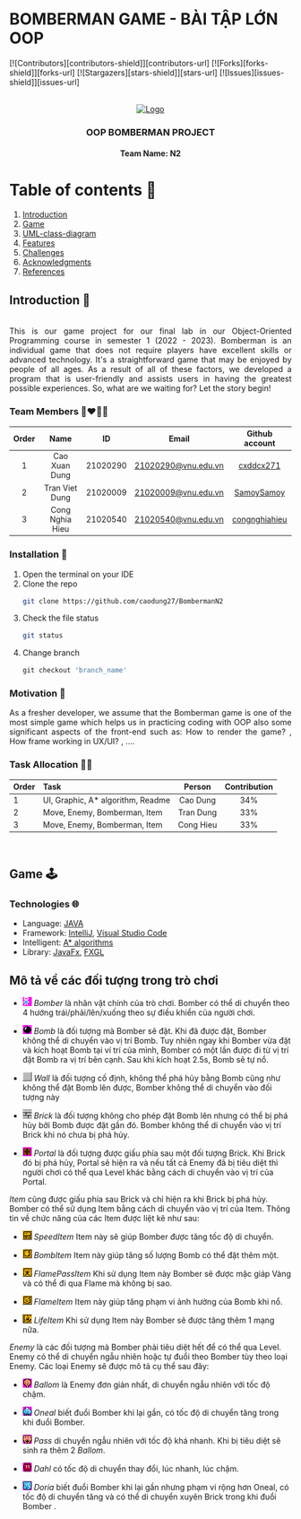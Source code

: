 # BOMBERMAN GAME - BÀI TẬP LỚN OOP 

</div>

[![Contributors][contributors-shield]][contributors-url]
[![Forks][forks-shield]][forks-url]
[![Stargazers][stars-shield]][stars-url]
[![Issues][issues-shield]][issues-url]

<!-- PROJECT LOGO -->
<br />
<div align="center">
  <a href="https://github.com/Nhathuy1305/OOP_BOMBERMAN_GAME.git">
    <img src="res/images/ttsalpha4.0@0.5x.png" alt="Logo" width="200" height="200">
  </a>

  <h3 align="center">OOP BOMBERMAN PROJECT</h3>
  <h4 align="center">Team Name: N2</h4>
</div>

<!-- TABLE OF CONTENTS -->
# Table of contents :round_pushpin:
1. [Introduction](#Introduction)
2. [Game](#Game)
3. [UML-class-diagram](#UML-class-diagram)
4. [Features](#Features)
5. [Challenges](#Challenges)
6. [Acknowledgments](#Acknowledgments)
7. [References](#References)
<!-- <details>
  <summary>Table of Contents</summary>
  <ol>
    <li>
      <a href="#Introduction">Introduction</a>
      <ul>
        <li><a href="#Team-members">Team Members</a></li>
	<li><a href="#installation">Installation</a></li>
	<li><a href="#motivation">Motivation</a></li>
	<li><a href="#task-allocation">Task Allocation</a></li>      
      </ul>
    </li>
    <li><a href="#technologies">Technologies</a></li>
    <li><a href="#uml-class-diagram">UML Class Diagram</a></li>
    <li><a href="#features">Features</a></li>
    <li><a href="#challenges">Challenges</a></li>
    <li><a href="#acknowledgments">Acknowledgments</a></li>
    <li><a href="#references">References</a></li>
  </ol>
</details> -->

<!-- ABOUT THE PROJECT -->

## Introduction <a name="Introduction"></a> :bricks:

<div align="center">
<img src="screenshots/Intro.gif" alt="">
</div>

<div style="text-align:justify">
This is our game project for our final lab in our Object-Oriented Programming course in semester 1 (2022 - 2023). Bomberman is an individual game that does not require players have excellent skills or advanced technology. It's a straightforward game that may be enjoyed by people of all ages. As a result of all of these factors, we developed a program that is user-friendly and assists users in having the greatest possible experiences. So, what are we waiting for? Let the story begin!
</div>

### Team Members :couplekiss_man_man:

| Order |         Name          |     ID      |            Email            |                       Github account                                                     |
| :---: | :-------------------: | :---------: | :-------------------------: | :---------------------------------------------------------: |
|   1   |     Cao Xuan Dung     | 21020290    |   21020290@vnu.edu.vn       |          [cxddcx271](https://github.com/cxddcx271)          | 
|   2   |     Tran Viet Dung    | 21020009    |   21020009@vnu.edu.vn       |          [SamoySamoy](https://github.com/SamoySamoy)        |
|   3   |     Cong Nghia Hieu   | 21020540    |   21020540@vnu.edu.vn       |          [congnghiahieu](https://github.com/congnghiahieu)  |      
### Installation :dart: 

1. Open the terminal on your IDE
2. Clone the repo
   ```sh
   git clone https://github.com/caodung27/BombermanN2
   ```
3. Check the file status
   ```sh
   git status
   ```
4. Change branch
   ```js
   git checkout 'branch_name'
   ```

### Motivation :mechanical_arm:

<div style="text-align:justify">
As a fresher developer, we assume that the Bomberman game is one of the most simple game which helps us in practicing coding with OOP also some significant aspects of the front-end such as: How to render the game? , How frame working in UX/UI? , ….
</div>

### Task Allocation :ok_man:

| Order | Task                                    |  Person   | Contribution |
| :---- | :-------------------------------------- | :-------: | :----------: |
| 1     | UI, Graphic, A* algorithm, Readme       |  Cao Dung |      34%     |
| 2     | Move, Enemy, Bomberman, Item            | Tran Dung |      33%     |
| 3     | Move, Enemy, Bomberman, Item            | Cong Hieu |      33%     |


<!-- Game -->
<br />

## Game <a name="Game"></a>:joystick:
### Technologies :globe_with_meridians:

- Language: [JAVA](https://www.java.com/en/)
- Framework: [IntelliJ](https://www.jetbrains.com/idea/), [Visual Studio Code](https://code.visualstudio.com)
- Intelligent: [A\* algorithms](https://www.geeksforgeeks.org/a-search-algorithm/)
- Library: [JavaFx](https://openjfx.io), [FXGL](https://github.com/AlmasB/FXGL)

## Mô tả về các đối tượng trong trò chơi

- ![](readme/player.png) *Bomber* là nhân vật chính của trò chơi. Bomber có thể di chuyển theo 4 hướng trái/phải/lên/xuống theo sự điều khiển của người chơi. 

- ![](readme/bomb.png) *Bomb* là đối tượng mà Bomber sẽ đặt. Khi đã được đặt, Bomber không thể di chuyển vào vị trí Bomb. Tuy nhiên ngay khi Bomber vừa đặt và kích hoạt Bomb tại ví trí của mình, Bomber có một lần được đi từ vị trí đặt Bomb ra vị trí bên cạnh. Sau khi kích hoạt 2.5s, Bomb sẽ tự nổ.

- ![](readme/wall.png) *Wall* là đối tượng cố định, không thể phá hủy bằng Bomb cũng như không thể đặt Bomb lên được, Bomber không thể di chuyển vào đối tượng này

- ![](readme/brick.png) *Brick* là đối tượng không cho phép đặt Bomb lên nhưng có thể bị phá hủy bởi Bomb được đặt gần đó. Bomber không thể di chuyển vào vị trí Brick khi nó chưa bị phá hủy.

- ![](readme/portal.png) *Portal* là đối tượng được giấu phía sau một đối tượng Brick. Khi Brick đó bị phá hủy, Portal sẽ hiện ra và nếu tất cả Enemy đã bị tiêu diệt thì người chơi có thể qua Level khác bằng cách di chuyển vào vị trí của Portal.

*Item* cũng được giấu phía sau Brick và chỉ hiện ra khi Brick bị phá hủy. Bomber có thể sử dụng Item bằng cách di chuyển vào vị trí của Item. Thông tin về chức năng của các Item được liệt kê như sau:

- ![](readme/powerup_speed.png) *SpeedItem* Item này sẽ giúp Bomber được tăng tốc độ di chuyển.

- ![](readme/powerup_bombs.png) *BombItem* Item này giúp tăng số lượng Bomb có thể đặt thêm một.

- ![](readme/powerup_flamepass.png) *FlamePassItem* Khi sử dụng Item này Bomber sẽ được mặc giáp Vàng và có thể đi qua Flame mà không bị sao.

- ![](readme/powerup_flames.png) *FlameItem* Item này giúp tăng phạm vi ảnh hưởng của Bomb khi nổ.

- ![](readme/powerup_life.png) *LifeItem* Khi sử dụng Item này Bomber sẽ được tăng thêm 1 mạng nữa.

*Enemy* là các đối tượng mà Bomber phải tiêu diệt hết để có thể qua Level. Enemy có thể di chuyển ngẫu nhiên hoặc tự đuổi theo Bomber tùy theo loại Enemy. Các loại Enemy sẽ được mô tả cụ thể sau đây:

- ![](readme/ballom.png) *Ballom* là Enemy đơn giản nhất, di chuyển ngẫu nhiên với tốc độ chậm.

- ![](readme/oneal.png) *Oneal* biết đuổi Bomber khi lại gần, có tốc độ di chuyển tăng trong khi đuổi Bomber.

- ![](readme/pass.png) *Pass* di chuyển ngẫu nhiên với tốc độ khá nhanh. Khi bị tiêu diệt sẽ sinh ra thêm 2 *Ballom*.

- ![](readme/dahl.png) *Dahl* có tốc độ di chuyển thay đổi, lúc nhanh, lúc chậm.

- ![](readme/doria.png) *Doria* biết đuổi Bomber khi lại gần nhưng phạm vi rộng hơn Oneal, có tốc độ di chuyển tăng và có thể di chuyển xuyên Brick trong khi đuổi Bomber .
